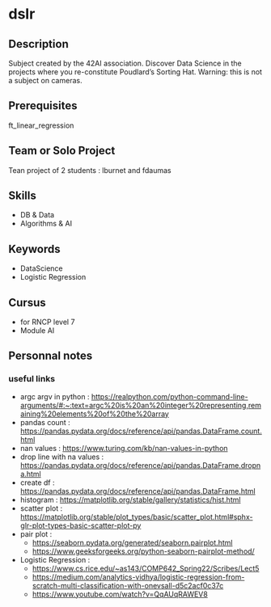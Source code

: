 # dslr
## Description
Subject created by the 42AI association. Discover Data Science in the projects where you re-constitute Poudlard’s Sorting Hat. Warning: this is not a subject on cameras.

## Prerequisites
ft_linear_regression

## Team or Solo Project
Tean project of 2 students : lburnet and fdaumas

## Skills
* DB & Data
* Algorithms & AI 

## Keywords
* DataScience
* Logistic Regression 

## Cursus
* for RNCP level 7 
* Module AI

## Personnal notes
### useful links
* argc argv in python : https://realpython.com/python-command-line-arguments/#:~:text=argc%20is%20an%20integer%20representing,remaining%20elements%20of%20the%20array
* pandas count : https://pandas.pydata.org/docs/reference/api/pandas.DataFrame.count.html
* nan values : https://www.turing.com/kb/nan-values-in-python
* drop line with na values : https://pandas.pydata.org/docs/reference/api/pandas.DataFrame.dropna.html
* create df : https://pandas.pydata.org/docs/reference/api/pandas.DataFrame.html
* histogram : https://matplotlib.org/stable/gallery/statistics/hist.html
* scatter plot : https://matplotlib.org/stable/plot_types/basic/scatter_plot.html#sphx-glr-plot-types-basic-scatter-plot-py
* pair plot : 
	* https://seaborn.pydata.org/generated/seaborn.pairplot.html
	* https://www.geeksforgeeks.org/python-seaborn-pairplot-method/
* Logistic Regression :
	* https://www.cs.rice.edu/~as143/COMP642_Spring22/Scribes/Lect5
	* https://medium.com/analytics-vidhya/logistic-regression-from-scratch-multi-classification-with-onevsall-d5c2acf0c37c
    * https://www.youtube.com/watch?v=QqAUqRAWEV8

